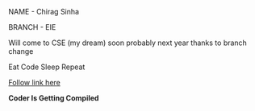 NAME - Chirag Sinha

BRANCH - EIE

Will come to CSE (my dream) soon probably next year thanks to branch change

Eat Code Sleep Repeat


[Follow link here](github.com/CStrike07)





**Coder Is Getting Compiled**

